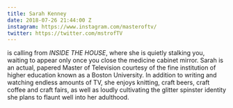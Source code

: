 ```yaml
---
title: Sarah Kenney
date: 2018-07-26 21:44:00 Z
instagram: https://www.instagram.com/masteroftv/
twitter: https://twitter.com/mstrofTV
---
```


is calling from *INSIDE THE HOUSE*, where she is quietly stalking you, waiting to appear only once you close the medicine cabinet mirror. Sarah is an actual, papered Master of Television courtesy of the fine institution of higher education known as a Boston University. In addition to writing and watching endless amounts of TV, she enjoys knitting, craft beers, craft coffee and craft fairs, as well as loudly cultivating the glitter spinster identity she plans to flaunt well into her adulthood. 
